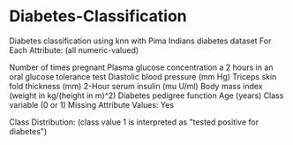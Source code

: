 # Diabetes-Classification
Diabetes classification using knn  with Pima Indians diabetes dataset
For Each Attribute: (all numeric-valued)

Number of times pregnant
Plasma glucose concentration a 2 hours in an oral glucose tolerance test
Diastolic blood pressure (mm Hg)
Triceps skin fold thickness (mm)
2-Hour serum insulin (mu U/ml)
Body mass index (weight in kg/(height in m)^2)
Diabetes pedigree function
Age (years)
Class variable (0 or 1)
Missing Attribute Values: Yes

Class Distribution: (class value 1 is interpreted as "tested positive for
diabetes")
